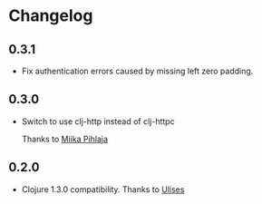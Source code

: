 # Changelog

## 0.3.1

* Fix authentication errors caused by missing left zero padding.

## 0.3.0

* Switch to use clj-http instead of clj-httpc

    Thanks to [Miika Pihlaja](https://github.com/zonpantli)

## 0.2.0

* Clojure 1.3.0 compatibility. Thanks to [Ulises](https://github.com/ulises)